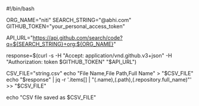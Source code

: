 #!/bin/bash

ORG_NAME="niti"
SEARCH_STRING="@abhi.com"
GITHUB_TOKEN="your_personal_access_token"

API_URL="https://api.github.com/search/code?q=${SEARCH_STRING}+org:${ORG_NAME}"

response=$(curl -s -H "Accept: application/vnd.github.v3+json" -H "Authorization: token $GITHUB_TOKEN" "$API_URL")

CSV_FILE="string.csv"
echo "File Name,File Path,Full Name" > "$CSV_FILE"
echo "$response" | jq -r '.items[] | "\(.name),\(.path),\(.repository.full_name)"' >> "$CSV_FILE"

echo "CSV file saved as $CSV_FILE"

